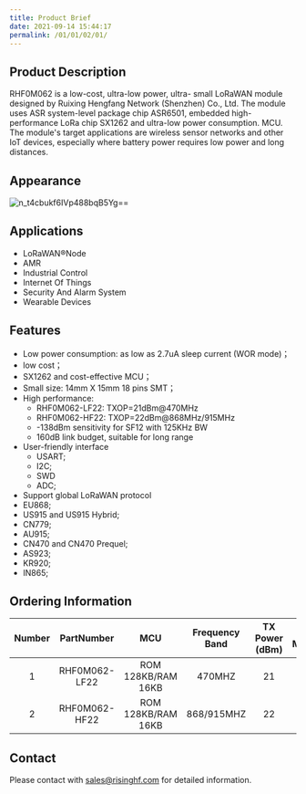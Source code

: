 ```yaml
---
title: Product Brief
date: 2021-09-14 15:44:17
permalink: /01/01/02/01/
---
```

## Product Description

RHF0M062 is a low-cost, ultra-low power, ultra- small LoRaWAN module designed by Ruixing Hengfang Network (Shenzhen) Co., Ltd. The module uses ASR system-level package chip ASR6501, embedded high-performance LoRa chip SX1262 and ultra-low power consumption. MCU. The module's target applications are wireless sensor networks and other IoT devices, especially where battery power requires low power and long distances.

## Appearance

![n_t4cbukf6IVp488bqB5Yg==](https://risinghf-wiki.oss-cn-shenzhen.aliyuncs.com/upload/img/n_t4cbukf6IVp488bqB5Yg==.png)

## Applications

- LoRaWAN®Node
- AMR
- Industrial Control
- Internet Of Things
- Security And Alarm System
- Wearable Devices

## Features

-  Low power consumption: as low as 2.7uA sleep current (WOR mode)； 
- low cost； 
- SX1262 and cost-effective MCU； 
- Small size: 14mm X 15mm 18 pins SMT； 
- High performance: 
  - RHF0M062-LF22: TXOP=21dBm@470MHz 
  - RHF0M062-HF22: TXOP=22dBm@868MHz/915MHz
  - -138dBm sensitivity for SF12 with 125KHz BW 
  - 160dB link budget, suitable for long range 
- User-friendly interface 
  - USART; 
  - I2C; 
  - SWD
  -  ADC; 
-  Support global LoRaWAN protocol 
  - EU868; 
  - US915 and US915 Hybrid;
  - CN779; 
  - AU915; 
  - CN470 and CN470 Prequel; 
  - AS923; 
  - KR920;
  -  IN865;

## Ordering Information

| Number |  PartNumber   |        MCU         | Frequency Band | TX Power (dBm) | AT Modem |
| :----: | :-----------: | :----------------: | :------------: | :------------: | :------: |
|   1    | RHF0M062-LF22 | ROM 128KB/RAM 16KB |     470MHZ     |       21       |   Yes    |
|   2    | RHF0M062-HF22 | ROM 128KB/RAM 16KB |   868/915MHZ   |       22       |   Yes    |

## Contact

Please contact with sales@risinghf.com for detailed information.







